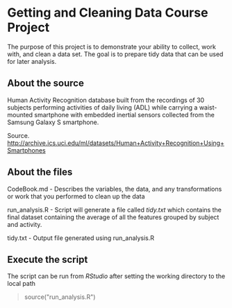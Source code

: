 # Getting and Cleaning Data Course Project

The purpose of this project is to demonstrate your ability to collect, work with, and clean a data set. 
The goal is to prepare tidy data that can be used for later analysis. 

## About the source 

Human Activity Recognition database built from the recordings of 30 subjects performing activities of daily living (ADL) 
while carrying a waist-mounted smartphone with embedded inertial sensors collected from the Samsung Galaxy S smartphone. 

Source. http://archive.ics.uci.edu/ml/datasets/Human+Activity+Recognition+Using+Smartphones

## About the files 

CodeBook.md - Describes the variables, the data, and any transformations or work that you performed to clean up the data 

run_analysis.R - Script will generate a file called *tidy.txt* which contains the final dataset containing the average of all the features 
grouped by subject and activity.

tidy.txt - Output file generated using run_analysis.R 

## Execute the script 

The script can be run from *RStudio* after setting the working directory to the local path 
    
> source("run_analysis.R")

